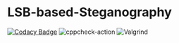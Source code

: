 # LSB-based-Steganography

[![Codacy Badge](https://api.codacy.com/project/badge/Grade/d59b47496d524fcaa1c0bfb9b27407af)](https://app.codacy.com/gh/stepin104609/LSB-based-Steganography?utm_source=github.com&utm_medium=referral&utm_content=stepin104609/LSB-based-Steganography&utm_campaign=Badge_Grade)
![cppcheck-action](https://github.com/stepin104609/LSB-based-Steganography/workflows/cppcheck-action/badge.svg)
![Valgrind](https://github.com/stepin104609/LSB-based-Steganography/workflows/Valgrind/badge.svg)
